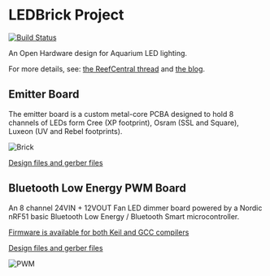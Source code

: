 # LEDBrick Project

[![Build Status](https://travis-ci.org/theatrus/ledbrick.svg?branch=master)](https://travis-ci.org/theatrus/ledbrick)

An Open Hardware design for Aquarium LED lighting.

For more details, see: [the ReefCentral thread][1] and [the blog][2].

## Emitter Board

The emitter board is a custom metal-core PCBA designed to hold 8
channels of LEDs form Cree (XP footprint), Osram (SSL and Square),
Luxeon (UV and Rebel footprints).

![Brick][3]

[Design files and gerber files][7]

## Bluetooth Low Energy PWM Board

An 8 channel 24VIN + 12VOUT Fan LED dimmer board powered by a Nordic nRF51 basic Bluetooth Low Energy / Bluetooth Smart microcontroller.

[Firmware is available for both Keil and GCC compilers][5]

[Design files and gerber files][6]

![PWM][4]

[1]: http://www.reefcentral.com/forums/showthread.php?t=2477205
[2]: http://yannramin.com/elec/ledbrick-pt1/
[3]: http://yannramin.com/images/ledbrick/ledbrick-board-top-sm.jpg
[4]: https://raw.githubusercontent.com/theatrus/ledbrick/master/pwm/board.png
[5]: https://github.com/theatrus/ledbrick/tree/master/firmware/nordic_nrf51/app/ble_peripheral/ledbrick_pwm/pca10028/s110
[6]: https://github.com/theatrus/ledbrick/tree/master/pwm/0.2/
[7]: https://github.com/theatrus/ledbrick/tree/master/emitter-board/
